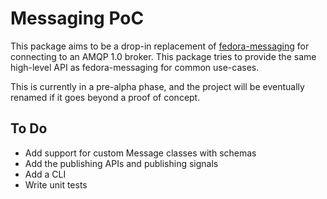 # Messaging PoC

This package aims to be a drop-in replacement of
[fedora-messaging](https://fedora-messaging.readthedocs.io/) for connecting to an AMQP 1.0 broker.
This package tries to provide the same high-level API as fedora-messaging for common use-cases.

This is currently in a pre-alpha phase, and the project will be eventually renamed
if it goes beyond a proof of concept.

## To Do

* Add support for custom Message classes with schemas
* Add the publishing APIs and publishing signals
* Add a CLI
* Write unit tests
